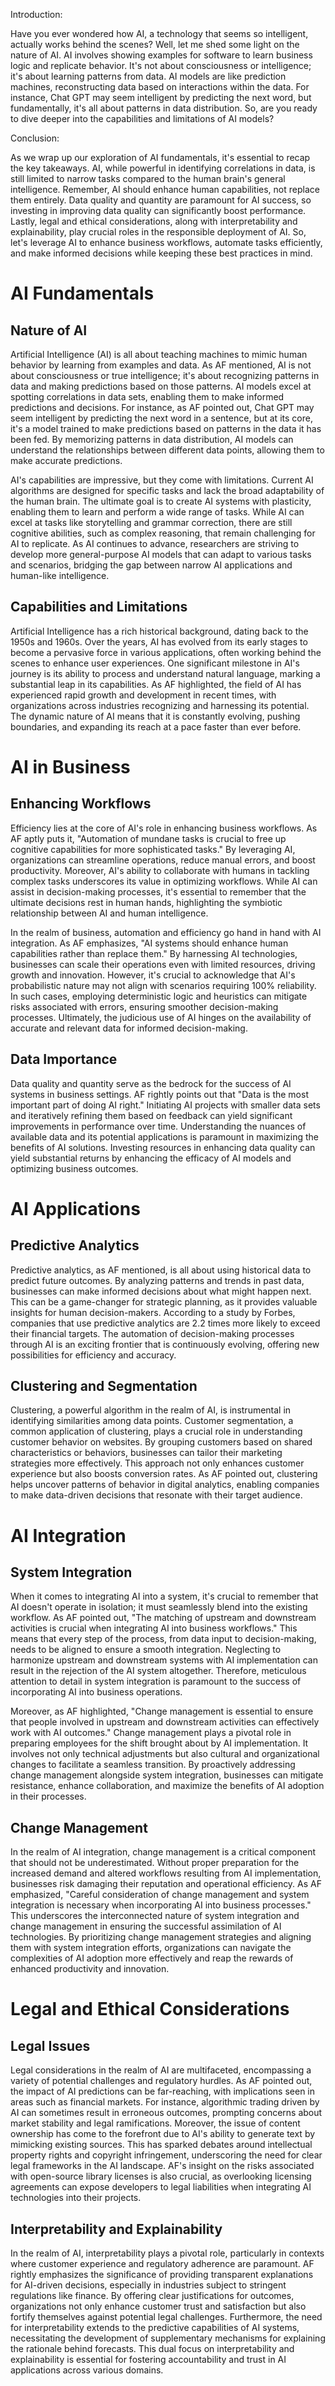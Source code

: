 Introduction:

Have you ever wondered how AI, a technology that seems so intelligent, actually works behind the scenes? Well, let me shed some light on the nature of AI. AI involves showing examples for software to learn business logic and replicate behavior. It's not about consciousness or intelligence; it's about learning patterns from data. AI models are like prediction machines, reconstructing data based on interactions within the data. For instance, Chat GPT may seem intelligent by predicting the next word, but fundamentally, it's all about patterns in data distribution. So, are you ready to dive deeper into the capabilities and limitations of AI models?

Conclusion:

As we wrap up our exploration of AI fundamentals, it's essential to recap the key takeaways. AI, while powerful in identifying correlations in data, is still limited to narrow tasks compared to the human brain's general intelligence. Remember, AI should enhance human capabilities, not replace them entirely. Data quality and quantity are paramount for AI success, so investing in improving data quality can significantly boost performance. Lastly, legal and ethical considerations, along with interpretability and explainability, play crucial roles in the responsible deployment of AI. So, let's leverage AI to enhance business workflows, automate tasks efficiently, and make informed decisions while keeping these best practices in mind.

# AI Fundamentals

## Nature of AI

Artificial Intelligence (AI) is all about teaching machines to mimic human behavior by learning from examples and data. As AF mentioned, AI is not about consciousness or true intelligence; it's about recognizing patterns in data and making predictions based on those patterns. AI models excel at spotting correlations in data sets, enabling them to make informed predictions and decisions. For instance, as AF pointed out, Chat GPT may seem intelligent by predicting the next word in a sentence, but at its core, it's a model trained to make predictions based on patterns in the data it has been fed. By memorizing patterns in data distribution, AI models can understand the relationships between different data points, allowing them to make accurate predictions.

AI's capabilities are impressive, but they come with limitations. Current AI algorithms are designed for specific tasks and lack the broad adaptability of the human brain. The ultimate goal is to create AI systems with plasticity, enabling them to learn and perform a wide range of tasks. While AI can excel at tasks like storytelling and grammar correction, there are still cognitive abilities, such as complex reasoning, that remain challenging for AI to replicate. As AI continues to advance, researchers are striving to develop more general-purpose AI models that can adapt to various tasks and scenarios, bridging the gap between narrow AI applications and human-like intelligence.

## Capabilities and Limitations

Artificial Intelligence has a rich historical background, dating back to the 1950s and 1960s. Over the years, AI has evolved from its early stages to become a pervasive force in various applications, often working behind the scenes to enhance user experiences. One significant milestone in AI's journey is its ability to process and understand natural language, marking a substantial leap in its capabilities. As AF highlighted, the field of AI has experienced rapid growth and development in recent times, with organizations across industries recognizing and harnessing its potential. The dynamic nature of AI means that it is constantly evolving, pushing boundaries, and expanding its reach at a pace faster than ever before.

# AI in Business

## Enhancing Workflows

Efficiency lies at the core of AI's role in enhancing business workflows. As AF aptly puts it, "Automation of mundane tasks is crucial to free up cognitive capabilities for more sophisticated tasks." By leveraging AI, organizations can streamline operations, reduce manual errors, and boost productivity. Moreover, AI's ability to collaborate with humans in tackling complex tasks underscores its value in optimizing workflows. While AI can assist in decision-making processes, it's essential to remember that the ultimate decisions rest in human hands, highlighting the symbiotic relationship between AI and human intelligence.

In the realm of business, automation and efficiency go hand in hand with AI integration. As AF emphasizes, "AI systems should enhance human capabilities rather than replace them." By harnessing AI technologies, businesses can scale their operations even with limited resources, driving growth and innovation. However, it's crucial to acknowledge that AI's probabilistic nature may not align with scenarios requiring 100% reliability. In such cases, employing deterministic logic and heuristics can mitigate risks associated with errors, ensuring smoother decision-making processes. Ultimately, the judicious use of AI hinges on the availability of accurate and relevant data for informed decision-making.

## Data Importance

Data quality and quantity serve as the bedrock for the success of AI systems in business settings. AF rightly points out that "Data is the most important part of doing AI right." Initiating AI projects with smaller data sets and iteratively refining them based on feedback can yield significant improvements in performance over time. Understanding the nuances of available data and its potential applications is paramount in maximizing the benefits of AI solutions. Investing resources in enhancing data quality can yield substantial returns by enhancing the efficacy of AI models and optimizing business outcomes.

# AI Applications

## Predictive Analytics

Predictive analytics, as AF mentioned, is all about using historical data to predict future outcomes. By analyzing patterns and trends in past data, businesses can make informed decisions about what might happen next. This can be a game-changer for strategic planning, as it provides valuable insights for human decision-makers. According to a study by Forbes, companies that use predictive analytics are 2.2 times more likely to exceed their financial targets. The automation of decision-making processes through AI is an exciting frontier that is continuously evolving, offering new possibilities for efficiency and accuracy.

## Clustering and Segmentation

Clustering, a powerful algorithm in the realm of AI, is instrumental in identifying similarities among data points. Customer segmentation, a common application of clustering, plays a crucial role in understanding customer behavior on websites. By grouping customers based on shared characteristics or behaviors, businesses can tailor their marketing strategies more effectively. This approach not only enhances customer experience but also boosts conversion rates. As AF pointed out, clustering helps uncover patterns of behavior in digital analytics, enabling companies to make data-driven decisions that resonate with their target audience.

# AI Integration

## System Integration

When it comes to integrating AI into a system, it's crucial to remember that AI doesn't operate in isolation; it must seamlessly blend into the existing workflow. As AF pointed out, "The matching of upstream and downstream activities is crucial when integrating AI into business workflows." This means that every step of the process, from data input to decision-making, needs to be aligned to ensure a smooth integration. Neglecting to harmonize upstream and downstream systems with AI implementation can result in the rejection of the AI system altogether. Therefore, meticulous attention to detail in system integration is paramount to the success of incorporating AI into business operations.

Moreover, as AF highlighted, "Change management is essential to ensure that people involved in upstream and downstream activities can effectively work with AI outcomes." Change management plays a pivotal role in preparing employees for the shift brought about by AI implementation. It involves not only technical adjustments but also cultural and organizational changes to facilitate a seamless transition. By proactively addressing change management alongside system integration, businesses can mitigate resistance, enhance collaboration, and maximize the benefits of AI adoption in their processes.

## Change Management

In the realm of AI integration, change management is a critical component that should not be underestimated. Without proper preparation for the increased demand and altered workflows resulting from AI implementation, businesses risk damaging their reputation and operational efficiency. As AF emphasized, "Careful consideration of change management and system integration is necessary when incorporating AI into business processes." This underscores the interconnected nature of system integration and change management in ensuring the successful assimilation of AI technologies. By prioritizing change management strategies and aligning them with system integration efforts, organizations can navigate the complexities of AI adoption more effectively and reap the rewards of enhanced productivity and innovation.

# Legal and Ethical Considerations

## Legal Issues

Legal considerations in the realm of AI are multifaceted, encompassing a variety of potential challenges and regulatory hurdles. As AF pointed out, the impact of AI predictions can be far-reaching, with implications seen in areas such as financial markets. For instance, algorithmic trading driven by AI can sometimes result in erroneous outcomes, prompting concerns about market stability and legal ramifications. Moreover, the issue of content ownership has come to the forefront due to AI's ability to generate text by mimicking existing sources. This has sparked debates around intellectual property rights and copyright infringement, underscoring the need for clear legal frameworks in the AI landscape. AF's insight on the risks associated with open-source library licenses is also crucial, as overlooking licensing agreements can expose developers to legal liabilities when integrating AI technologies into their projects.

## Interpretability and Explainability

In the realm of AI, interpretability plays a pivotal role, particularly in contexts where customer experience and regulatory adherence are paramount. AF rightly emphasizes the significance of providing transparent explanations for AI-driven decisions, especially in industries subject to stringent regulations like finance. By offering clear justifications for outcomes, organizations not only enhance customer trust and satisfaction but also fortify themselves against potential legal challenges. Furthermore, the need for interpretability extends to the predictive capabilities of AI systems, necessitating the development of supplementary mechanisms for explaining the rationale behind forecasts. This dual focus on interpretability and explainability is essential for fostering accountability and trust in AI applications across various domains.


